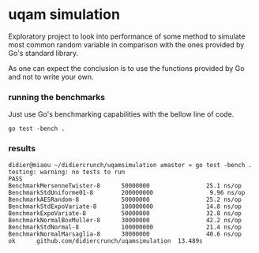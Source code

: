 # uqam simulation

Exploratory project to look into performance of some method to simulate
most common random variable in comparison with the ones provided by Go's
standard library.

As one can expect the conclusion is to use the functions provided by Go
and not to write your own.

### running the benchmarks
Just use Go's benchmarking capabilities with the bellow line of code.

    go test -bench .

### results

    didier@miaou ~/didiercrunch/uqamsimulation ±master » go test -bench .                                                         
    testing: warning: no tests to run
    PASS
    BenchmarkMersenneTwister-8      50000000                25.1 ns/op
    BenchmarkStdUniforme01-8        200000000                9.96 ns/op
    BenchmarkAESRandom-8            50000000                25.2 ns/op
    BenchmarkStdExpoVariate-8       100000000               14.8 ns/op
    BenchmarkExpoVariate-8          50000000                32.8 ns/op
    BenchmarkNormalBoxMuller-8      30000000                42.2 ns/op
    BenchmarkStdNormal-8            100000000               21.4 ns/op
    BenchmarkNormalMarsaglia-8      30000000                40.6 ns/op
    ok      github.com/didiercrunch/uqamsimulation  13.489s

